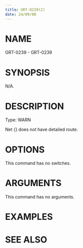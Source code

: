 ```yaml
---
title: GRT-0239(2)
date: 24/09/08
---
```


# NAME

GRT-0239 - GRT-0239

# SYNOPSIS

N/A.

# DESCRIPTION

Type: WARN

Net {} does not have detailed route.

# OPTIONS

This command has no switches.

# ARGUMENTS

This command has no arguments.

# EXAMPLES

# SEE ALSO
